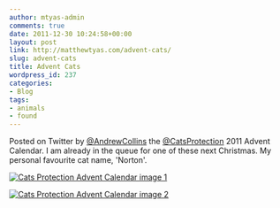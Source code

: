 ```yaml
---
author: mtyas-admin
comments: true
date: 2011-12-30 10:24:58+00:00
layout: post
link: http://matthewtyas.com/advent-cats/
slug: advent-cats
title: Advent Cats
wordpress_id: 237
categories:
- Blog
tags:
- animals
- found
---
```


Posted on Twitter by [@AndrewCollins](http://twitter.com/#!/AndrewCollins) the [@CatsProtection](http://twitter.com/#!/CatsProtection) 2011 Advent Calendar. I am already in the queue for one of these next Christmas. My personal favourite cat name, 'Norton'.

[![Cats Protection Advent Calendar image 1](http://matthewtyas.com/wp-content/uploads/2011/12/cats-protection-1.jpg)](http://matthewtyas.com/wp-content/uploads/2011/12/cats-protection-1.jpg)

[![Cats Protection Advent Calendar image 2](http://matthewtyas.com/wp-content/uploads/2011/12/cats-protection-2.jpg)](http://matthewtyas.com/wp-content/uploads/2011/12/cats-protection-2.jpg)

